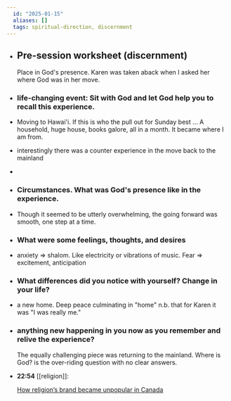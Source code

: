 ```yaml
---
  id: "2025-01-15"
  aliases: []
  tags: spiritual-direction, discernment
---
```


- ## Pre-session worksheet (discernment)
  
  Place in God's presence. Karen was taken aback when I asked her where God was in her move.
- ### life-changing event: Sit with God and let God help you to recall this experience.
- Moving to Hawai'i. If this is who the pull out for Sunday best … A household, huge house, books galore, all in a month. It became where I am from.
- interestingly there was a counter experience in the move back to the mainland
-
- ### Circumstances. What was God's presence like in the experience.
- Though it seemed to be utterly overwhelming, the going forward was smooth, one step at a time.
- ### What were some feelings, thoughts, and desires
- anxiety => shalom. Like electricity or vibrations of music. Fear => excitement, anticipation
- ### What differences did you notice with yourself? Change in your life?
- a new home. Deep peace culminating in "home" n.b. that for Karen it was "I was really me."
- ### anything new happening in you now as you remember and relive the experience?
  
  The equally challenging piece was returning to the mainland. Where is God? is the over-riding question with no clear answers.
- **22:54** [[religion]]: 
  
  [How religion’s brand became unpopular in Canada](https://theconversation.com/how-religions-brand-became-unpopular-in-canada-246858)